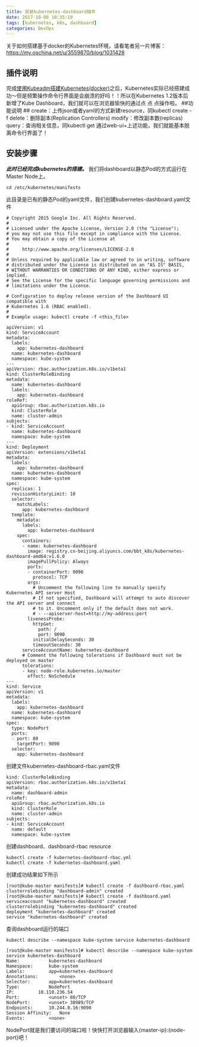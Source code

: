 ```yaml
---
title: 安装kubernetes-dashboard插件
date: 2017-10-08 10:35:19
tags: [kubernetes, k8s, dashboard]
categories: DevOps
---
```

关于如何搭建基于docker的Kubernetes环境，请看笔者另一片博客：
https://my.oschina.net/u/3559870/blog/1031428
## 插件说明  ##
完成[使用Kubeadm搭建Kubernetes(docker)](https://my.oschina.net/u/3559870/blog/1031428)之后，Kubernetes实际已经搭建成功～但是频繁操作命令行界面是会崩溃的好吗！！所以在Kubernetes 1.2版本后新增了Kube Dashboard，我们就可以在浏览器愉快的通过点 点 点操作啦。
##功能说明  ##
create：上传json或者yaml的方式新建resource，同kubectl create -f
delete：删除副本(Replication Controllers)
modify：修改副本数(replicas)
query：查询相关信息，同kubectl get
通过web-ui+上述功能，我们就能基本脱离命令行界面了！
## 安装步骤  ##
***此时已经完成kubernetes的搭建。***
我们将dashboard以静态Pod的方式运行在Master Node上。

```
cd /etc/kubernetes/manifests
```
此目录是已有的静态Pod的yaml文件，我们创建kubernetes-dashboard.yaml文件

```
# Copyright 2015 Google Inc. All Rights Reserved.
#
# Licensed under the Apache License, Version 2.0 (the "License");
# you may not use this file except in compliance with the License.
# You may obtain a copy of the License at
#
#     http://www.apache.org/licenses/LICENSE-2.0
#
# Unless required by applicable law or agreed to in writing, software
# distributed under the License is distributed on an "AS IS" BASIS,
# WITHOUT WARRANTIES OR CONDITIONS OF ANY KIND, either express or implied.
# See the License for the specific language governing permissions and
# limitations under the License.

# Configuration to deploy release version of the Dashboard UI compatible with
# Kubernetes 1.6 (RBAC enabled).
#
# Example usage: kubectl create -f <this_file>

apiVersion: v1
kind: ServiceAccount
metadata:
  labels:
    app: kubernetes-dashboard
  name: kubernetes-dashboard
  namespace: kube-system
---
apiVersion: rbac.authorization.k8s.io/v1beta1
kind: ClusterRoleBinding
metadata:
  name: kubernetes-dashboard
  labels:
    app: kubernetes-dashboard
roleRef:
  apiGroup: rbac.authorization.k8s.io
  kind: ClusterRole
  name: cluster-admin
subjects:
- kind: ServiceAccount
  name: kubernetes-dashboard
  namespace: kube-system
---
kind: Deployment
apiVersion: extensions/v1beta1
metadata:
  labels:
    app: kubernetes-dashboard
  name: kubernetes-dashboard
  namespace: kube-system
spec:
  replicas: 1
  revisionHistoryLimit: 10
  selector:
    matchLabels:
      app: kubernetes-dashboard
  template:
    metadata:
      labels:
        app: kubernetes-dashboard
    spec:
      containers:
      - name: kubernetes-dashboard
        image: registry.cn-beijing.aliyuncs.com/bbt_k8s/kubernetes-dashboard-amd64:v1.6.0
        imagePullPolicy: Always
        ports:
        - containerPort: 9090
          protocol: TCP
        args:
          # Uncomment the following line to manually specify Kubernetes API server Host
          # If not specified, Dashboard will attempt to auto discover the API server and connect
          # to it. Uncomment only if the default does not work.
          # - --apiserver-host=http://my-address:port
        livenessProbe:
          httpGet:
            path: /
            port: 9090
          initialDelaySeconds: 30
          timeoutSeconds: 30
      serviceAccountName: kubernetes-dashboard
      # Comment the following tolerations if Dashboard must not be deployed on master
      tolerations:
      - key: node-role.kubernetes.io/master
        effect: NoSchedule
---
kind: Service
apiVersion: v1
metadata:
  labels:
    app: kubernetes-dashboard
  name: kubernetes-dashboard
  namespace: kube-system
spec:
  type: NodePort
  ports:
  - port: 80
    targetPort: 9090
  selector:
    app: kubernetes-dashboard
```
创建文件kubernetes-dashboard-rbac.yaml文件

```
kind: ClusterRoleBinding
apiVersion: rbac.authorization.k8s.io/v1beta1
metadata:
  name: dashboard-admin
roleRef:
  apiGroup: rbac.authorization.k8s.io
  kind: ClusterRole
  name: cluster-admin 
subjects:
- kind: ServiceAccount
  name: default
  namespace: kube-system
```
创建dashboard、dashboard-rbac resource

```
kubectl create -f kubernetes-dashboard-rbac.yml
kubectl create -f kubernetes-dashboard.yaml
```
创建成功结果如下所示

```
[root@kube-master manifests]# kubectl create -f dashboard-rbac.yaml
clusterrolebinding "dashboard-admin" created
[root@kube-master manifests]# kubectl create -f dashboard.yaml
serviceaccount "kubernetes-dashboard" created
clusterrolebinding "kubernetes-dashboard" created
deployment "kubernetes-dashboard" created
service "kubernetes-dashboard" created
```
查询dashboard运行的端口

```
kubectl describe --namespace kube-system service kubernetes-dashboard

```

```
[root@kube-master manifests]# kubectl describe --namespace kube-system service kubernetes-dashboard
Name:			kubernetes-dashboard
Namespace:		kube-system
Labels:			app=kubernetes-dashboard
Annotations:		<none>
Selector:		app=kubernetes-dashboard
Type:			NodePort
IP:			10.110.236.54
Port:			<unset>	80/TCP
NodePort:		<unset>	30989/TCP
Endpoints:		10.244.0.16:9090
Session Affinity:	None
Events:			<none>
```
NodePort就是我们要访问的端口啦！快快打开浏览器输入{master-ip}:{node-port}吧！